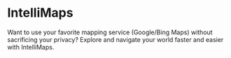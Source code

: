 # IntelliMaps
 Want to use your favorite mapping service (Google/Bing Maps) without sacrificing your privacy? Explore and navigate your world faster and easier with IntelliMaps.

